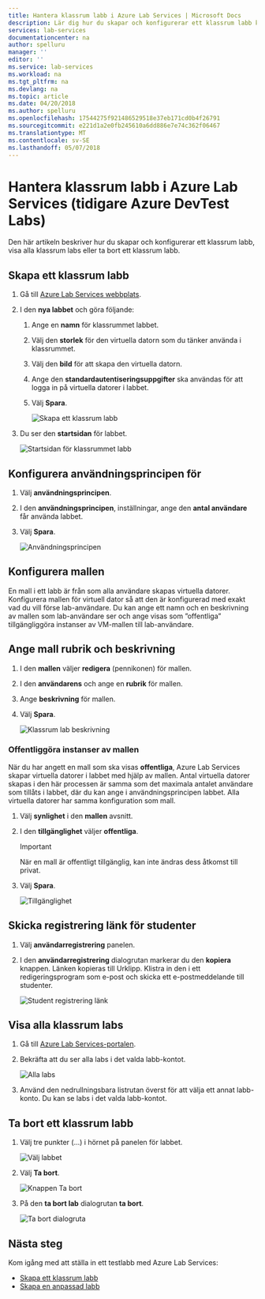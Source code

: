 ```yaml
---
title: Hantera klassrum labb i Azure Lab Services | Microsoft Docs
description: Lär dig hur du skapar och konfigurerar ett klassrum labb kan visa alla de klassrum övningarna, fler registreringen länka med lab-användare eller ta bort ett labb.
services: lab-services
documentationcenter: na
author: spelluru
manager: ''
editor: ''
ms.service: lab-services
ms.workload: na
ms.tgt_pltfrm: na
ms.devlang: na
ms.topic: article
ms.date: 04/20/2018
ms.author: spelluru
ms.openlocfilehash: 17544275f921486529518e37eb171cd0b4f26791
ms.sourcegitcommit: e221d1a2e0fb245610a6dd886e7e74c362f06467
ms.translationtype: MT
ms.contentlocale: sv-SE
ms.lasthandoff: 05/07/2018
---
```

# <a name="manage-classroom-labs-in-azure-lab-services-formerly-azure-devtest-labs"></a>Hantera klassrum labb i Azure Lab Services (tidigare Azure DevTest Labs)
Den här artikeln beskriver hur du skapar och konfigurerar ett klassrum labb, visa alla klassrum labs eller ta bort ett klassrum labb.

## <a name="create-a-classroom-lab"></a>Skapa ett klassrum labb

1. Gå till [Azure Lab Services webbplats](https://labs.azure.com).
2. I den **nya labbet** och göra följande: 
    1. Ange en **namn** för klassrummet labbet. 
    2. Välj den **storlek** för den virtuella datorn som du tänker använda i klassrummet.
    3. Välj den **bild** för att skapa den virtuella datorn.
    4. Ange den **standardautentiseringsuppgifter** ska användas för att logga in på virtuella datorer i labbet.
    7. Välj **Spara**.

        ![Skapa ett klassrum labb](./media/how-to-manage-classroom-labs/new-lab-window.png)
1. Du ser den **startsidan** för labbet. 
    
    ![Startsidan för klassrummet labb](./media/how-to-manage-classroom-labs/classroom-lab-home-page.png)

## <a name="configure-usage-policy"></a>Konfigurera användningsprincipen för

1. Välj **användningsprincipen**. 
2. I den **användningsprincipen**, inställningar, ange den **antal användare** får använda labbet.
3. Välj **Spara**. 

    ![Användningsprincipen](./media/how-to-manage-classroom-labs/usage-policy-settings.png)

## <a name="set-up-the-template"></a>Konfigurera mallen
En mall i ett labb är från som alla användare skapas virtuella datorer. Konfigurera mallen för virtuell dator så att den är konfigurerad med exakt vad du vill förse lab-användare. Du kan ange ett namn och en beskrivning av mallen som lab-användare ser och ange visas som ”offentliga” tillgängliggöra instanser av VM-mallen till lab-användare.  

## <a name="set-template-title-and-description"></a>Ange mall rubrik och beskrivning
1. I den **mallen** väljer **redigera** (pennikonen) för mallen. 
2. I den **användarens** och ange en **rubrik** för mallen.
3. Ange **beskrivning** för mallen.
4. Välj **Spara**.

    ![Klassrum lab beskrivning](./media/how-to-manage-classroom-labs/lab-description.png)

### <a name="make-instances-of-the-template-public"></a>Offentliggöra instanser av mallen 
När du har angett en mall som ska visas **offentliga**, Azure Lab Services skapar virtuella datorer i labbet med hjälp av mallen. Antal virtuella datorer skapas i den här processen är samma som det maximala antalet användare som tillåts i labbet, där du kan ange i användningsprincipen labbet. Alla virtuella datorer har samma konfiguration som mall.  

1. Välj **synlighet** i den **mallen** avsnitt. 
2. I den **tillgänglighet** väljer **offentliga**.
    
    > [!IMPORTANT]
    > När en mall är offentligt tillgänglig, kan inte ändras dess åtkomst till privat. 
3. Välj **Spara**.

    ![Tillgänglighet](./media/how-to-manage-classroom-labs/public-access.png)

## <a name="send-registration-link-to-students"></a>Skicka registrering länk för studenter

1. Välj **användarregistrering** panelen.
2. I den **användarregistrering** dialogrutan markerar du den **kopiera** knappen. Länken kopieras till Urklipp. Klistra in den i ett redigeringsprogram som e-post och skicka ett e-postmeddelande till studenter. 

    ![Student registrering länk](./media/how-to-manage-classroom-labs/registration-link.png)

## <a name="view-all-classroom-labs"></a>Visa alla klassrum labs
1. Gå till [Azure Lab Services-portalen](https://labs.azure.com).
2. Bekräfta att du ser alla labs i det valda labb-kontot. 

    ![Alla labs](./media/how-to-manage-classroom-labs/all-labs.png)
3. Använd den nedrullningsbara listrutan överst för att välja ett annat labb-konto. Du kan se labs i det valda labb-kontot. 

## <a name="delete-a-classroom-lab"></a>Ta bort ett klassrum labb
1. Välj tre punkter (...) i hörnet på panelen för labbet. 

    ![Välj labbet](./media/how-to-manage-classroom-labs/select-three-dots.png)
2. Välj **Ta bort**. 

    ![Knappen Ta bort](./media/how-to-manage-classroom-labs/delete-button.png)
3. På den **ta bort lab** dialogrutan **ta bort**. 

    ![Ta bort dialogruta](./media/how-to-manage-classroom-labs/delete-lab-dialog-box.png)
 

## <a name="next-steps"></a>Nästa steg
Kom igång med att ställa in ett testlabb med Azure Lab Services:

- [Skapa ett klassrum labb](how-to-manage-classroom-labs.md)
- [Skapa en anpassad labb](tutorial-create-custom-lab.md)
